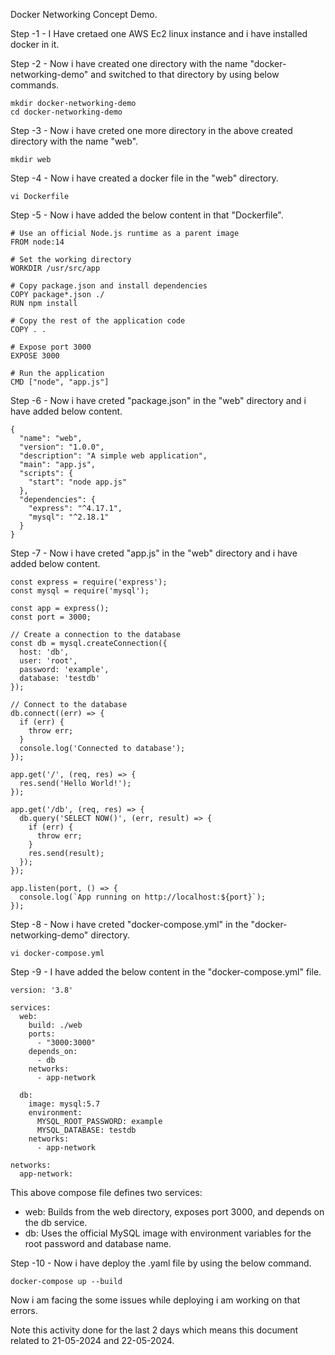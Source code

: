 Docker Networking Concept Demo.

Step -1 - I Have cretaed one AWS Ec2 linux instance and i have installed docker in it.

Step -2 - Now i have created one directory with the name "docker-networking-demo" and switched to that directory by using below commands.

	mkdir docker-networking-demo
	cd docker-networking-demo

Step -3 - Now i have creted one more directory in the above created directory with the name "web".

	mkdir web

Step -4 - Now i have created a docker file in the "web" directory.

	vi Dockerfile

Step -5 - Now i have added the below content in that "Dockerfile".

	# Use an official Node.js runtime as a parent image
	FROM node:14
	
	# Set the working directory
	WORKDIR /usr/src/app
	
	# Copy package.json and install dependencies
	COPY package*.json ./
	RUN npm install
	
	# Copy the rest of the application code
	COPY . .
	
	# Expose port 3000
	EXPOSE 3000
	
	# Run the application
	CMD ["node", "app.js"]

Step -6 - Now i have creted "package.json" in the "web" directory and i have added below content.

	{
	  "name": "web",
	  "version": "1.0.0",
	  "description": "A simple web application",
	  "main": "app.js",
	  "scripts": {
	    "start": "node app.js"
	  },
	  "dependencies": {
	    "express": "^4.17.1",
	    "mysql": "^2.18.1"
	  }
	}

Step -7 - Now i have creted "app.js" in the "web" directory and i have added below content.

	const express = require('express');
	const mysql = require('mysql');
	
	const app = express();
	const port = 3000;
	
	// Create a connection to the database
	const db = mysql.createConnection({
	  host: 'db',
	  user: 'root',
	  password: 'example',
	  database: 'testdb'
	});
	
	// Connect to the database
	db.connect((err) => {
	  if (err) {
	    throw err;
	  }
	  console.log('Connected to database');
	});
	
	app.get('/', (req, res) => {
	  res.send('Hello World!');
	});
	
	app.get('/db', (req, res) => {
	  db.query('SELECT NOW()', (err, result) => {
	    if (err) {
	      throw err;
	    }
	    res.send(result);
	  });
	});
	
	app.listen(port, () => {
	  console.log(`App running on http://localhost:${port}`);
	});

Step -8 - Now i have creted "docker-compose.yml" in the "docker-networking-demo" directory.

	vi docker-compose.yml

Step -9 - I have added the below content in the "docker-compose.yml" file.

	version: '3.8'
	
	services:
	  web:
	    build: ./web
	    ports:
	      - "3000:3000"
	    depends_on:
	      - db
	    networks:
	      - app-network
	
	  db:
	    image: mysql:5.7
	    environment:
	      MYSQL_ROOT_PASSWORD: example
	      MYSQL_DATABASE: testdb
	    networks:
	      - app-network
	
	networks:
	  app-network:

This above compose file defines two services:

- web: Builds from the web directory, exposes port 3000, and depends on the db service.
- db: Uses the official MySQL image with environment variables for the root password and database name.

Step -10 - Now i have deploy the .yaml file by using the below command.

	docker-compose up --build

Now i am facing the some issues while deploying i am working on that errors.

Note this activity done for the last 2 days which means this document related to 21-05-2024 and 22-05-2024.





	